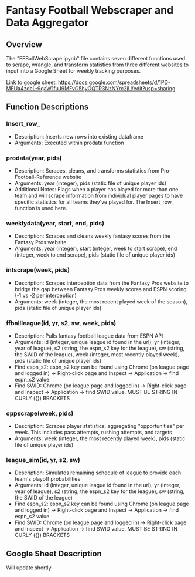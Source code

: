 # Fantasy Football Webscraper and Data Aggregator

## Overview
The "FFBallWebScrape.ipynb" file contains seven different functions used to scrape, wrangle, and transform statistics from three different websites to input into a Google Sheet for weekly tracking purposes.

Link to google sheet: https://docs.google.com/spreadsheets/d/1PD-MFUa4zdcL-9qaW1fuJ9MFvG5hyOQTR3NzNYrc2jU/edit?usp=sharing

## Function Descriptions
### Insert_row_
  - Description: Inserts new rows into existing dataframe
  - Arguments: Executed within prodata function
### prodata(year, pids)
  - Description: Scrapes, cleans, and transforms statistics from Pro-Football-Reference website
  - Arguments: year (integer), pids (static file of unique player ids)
  - Additional Notes: Flags when a player has played for more than one team and will scrape information from individual player pages to have specific statistics for all teams they've played for. The Insert_row_ function is used here.
### weeklydata(year, start, end, pids)
  - Description: Scrapes and cleans weekly fantasy scores from the Fantasy Pros website
  - Arguments: year (integer), start (integer, week to start scrape), end (integer, week to end scrape), pids (static file of unique player ids)
### intscrape(week, pids)
  - Description: Scrapes interception data from the Fantasy Pros website to bridge the gap between Fantasy Pros weekly scores and ESPN scoring (-1 vs -2 per interception)
  - Arguments: week (integer, the most recent played week of the season), pids (static file of unique player ids)
### ffballleague(id, yr, s2, sw, week, pids)
  - Description: Pulls fantasy football league data from ESPN API
  - Arguments: id (integer, unique league id found in the url), yr (integer, year of league), s2 (string, the espn_s2 key for the league), sw (string, the SWID of the league), week (integer, most recently played week), pids (static file of unique player ids)
  - Find espn_s2: espn_s2 key can be found using Chrome (on league page and logged in) -> Right-click page and Inspect -> Application -> find espn_s2 value
  - Find SWID: Chrome (on league page and logged in) -> Right-click page and Inspect -> Application -> find SWID value. MUST BE STRING IN CURLY ({}) BRACKETS
### oppscrape(week, pids)
  - Description: Scrapes player statistics, aggregating "opportunities" per week. This includes pass attempts, rushing attempts, and targets
  - Arguments: week (integer, the most recently played week), pids (static file of unique player ids)
### league_sim(id, yr, s2, sw)
  - Description: Simulates remaining schedule of league to provide each team's playoff probabilities 
  - Arguments: id (integer, unique league id found in the url), yr (integer, year of league), s2 (string, the espn_s2 key for the league), sw (string, the SWID of the league)
  - Find espn_s2: espn_s2 key can be found using Chrome (on league page and logged in) -> Right-click page and Inspect -> Application -> find espn_s2 value
  - Find SWID: Chrome (on league page and logged in) -> Right-click page and Inspect -> Application -> find SWID value. MUST BE STRING IN CURLY ({}) BRACKETS


## Google Sheet Description
Will update shortly
